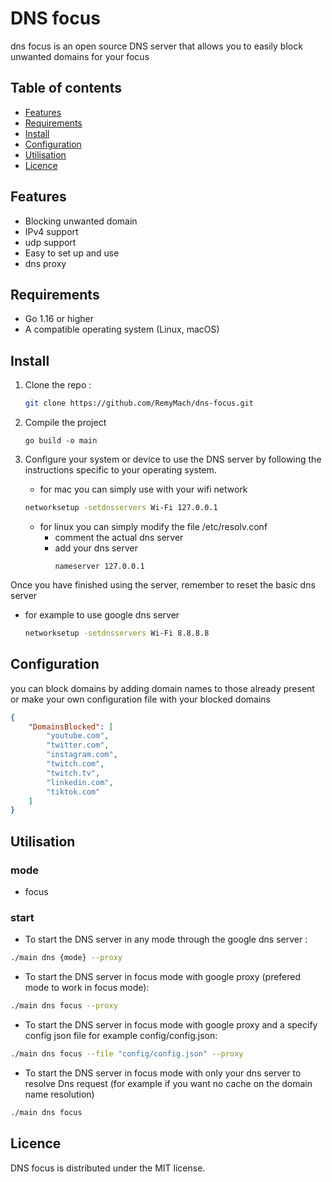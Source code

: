 # DNS focus

dns focus is an open source DNS server that allows you to easily block unwanted domains for your focus

## Table of contents

- [Features](#Features)
- [Requirements](#Requirements)
- [Install](#Install)
- [Configuration](#configuration)
- [Utilisation](#utilisation)
- [Licence](#licence)

## Features

- Blocking unwanted domain
- IPv4 support
- udp support
- Easy to set up and use
- dns proxy

## Requirements

- Go 1.16 or higher
- A compatible operating system (Linux, macOS)

## Install

1. Clone the repo :

   ```bash
   git clone https://github.com/RemyMach/dns-focus.git
   ```


2. Compile the project

    `go build -o main`

3. Configure your system or device to use the DNS server by following the instructions specific to your operating system.

    - for mac you can simply use with your wifi network
    ```bash
    networksetup -setdnsservers Wi-Fi 127.0.0.1
    ```

    - for linux you can simply modify the file /etc/resolv.conf
        - comment the actual dns server
        - add your dns server
            ```
            nameserver 127.0.0.1
            ```

Once you have finished using the server, remember to reset the basic dns server
- for example to use google dns server
    ```bash
    networksetup -setdnsservers Wi-Fi 8.8.8.8
    ```



## Configuration

you can block domains by adding domain names to those already present or make your own configuration file with your blocked domains

```json
{
    "DomainsBlocked": [
        "youtube.com",
        "twitter.com",
        "instagram.com",
        "twitch.com",
        "twitch.tv",
        "linkedin.com",
        "tiktok.com"
    ]
}
```

## Utilisation

### mode
- focus

### start

- To start the DNS server in any mode through the google dns server :

```bash
./main dns {mode} --proxy
```

- To start the DNS server in focus mode with google proxy (prefered mode to work in focus mode):
```bash
./main dns focus --proxy
```

- To start the DNS server in focus mode with google proxy and a specify config json file for example config/config.json:
```bash
./main dns focus --file "config/config.json" --proxy
```

- To start the DNS server in focus mode with only your dns server to resolve Dns request (for example if you want no cache on the domain name resolution)
```bash
./main dns focus
```


## Licence

DNS focus is distributed under the MIT license.
